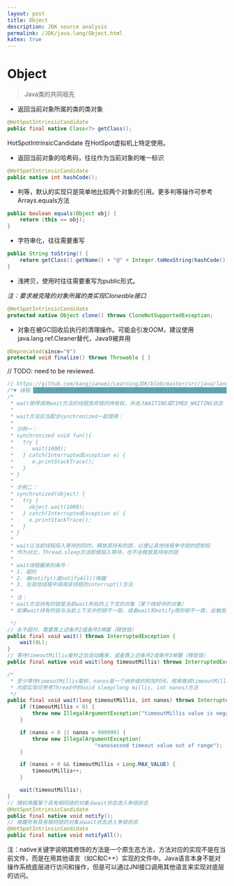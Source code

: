 ```yaml
---
layout: post
title: Object
description: JDK source analysis
permalink: /JDK/java.lang/Object.html
katex: true
---
```

# Object
> Java类的共同祖先

- 返回当前对象所属的类的类对象
```Java
@HotSpotIntrinsicCandidate
public final native Class<?> getClass();
```
HotSpotIntrinsicCandidate 在HotSpot虚拟机上特定使用。

- 返回当前对象的哈希码，往往作为当前对象的唯一标识
```Java
@HotSpotIntrinsicCandidate
public native int hashCode();
```

- 判等，默认的实现只是简单地比较两个对象的引用。更多判等操作可参考Arrays.equals方法
```Java
public boolean equals(Object obj) {
    return (this == obj);
}
```
- 字符串化，往往需要重写
```Java
public String toString() {
    return getClass().getName() + "@" + Integer.toHexString(hashCode());
}
```

- 浅拷贝，使用时往往需要重写为public形式。

*注：要求被克隆的对象所属的类实现Cloneable接口*
```Java
@HotSpotIntrinsicCandidate
protected native Object clone() throws CloneNotSupportedException;
```

- 对象在被GC回收后执行的清理操作。可能会引发OOM，建议使用java.lang.ref.Cleaner替代，Java9被弃用
```Java
@Deprecated(since="9")
protected void finalize() throws Throwable { }
```

// TODO: need to be reviewed.
```java
// https://github.com/kangjianwei/LearningJDK/blob/master/src/java/lang/Object.java
/*▼ 线程 ████████████████████████████████████████████████████████████████████████████████┓ */
/*
 * wait使得调用wait方法的线程放弃锁的持有权，并进入WAITING或TIMED_WAITING状态
 *
 * wait方法应当配合synchronized一起使用：
 *
 * 示例一：
 * synchronized void fun(){
 *   try {
 *      wait(1000);
 *   } catch(InterruptedException e) {
 *      e.printStackTrace();
 *   }
 * }
 *
 * 示例二：
 * synchronized(object) {
 *   try {
 *     object.wait(1000);
 *   } catch(InterruptedException e) {
 *     e.printStackTrace();
 *   }
 * }
 *
 * wait让当前线程陷入等待的同时，释放其持有的锁，以便让其他线程争夺锁的控制权
 * 作为对比，Thread.sleep方法即使陷入等待，也不会释放其持有的锁
 *
 * wait线程醒来的条件：
 * 1. 超时
 * 2. 被notify()或notifyAll()唤醒
 * 3. 在其他线程中调用该线程的interrupt()方法
 *
 * 注：
 * wait方法持有的锁是当前wait所处的上下文的对象（某个栈帧中的对象）
 * 如果wait持有的锁与当前上下文中的锁不一致，或者wait和notify用的锁不一致，会触发InterruptedException

 */
// 永不超时，需要靠上述条件2或条件3唤醒（释放锁）
public final void wait() throws InterruptedException {
    wait(0L);
}
// 等待timeoutMillis毫秒之后自动醒来，或者靠上述条件2或条件3唤醒（释放锁）
public final native void wait(long timeoutMillis) throws InterruptedException;

/*
 * 至少等待timeoutMillis毫秒，nanos是一个纳秒级的附加时间，用来微调timeoutMillis参数（释放锁）
 * 内部实现可参考Thread中的void sleep(long millis, int nanos)方法
 */
public final void wait(long timeoutMillis, int nanos) throws InterruptedException {
    if (timeoutMillis < 0) {
        throw new IllegalArgumentException("timeoutMillis value is negative");
    }

    if (nanos < 0 || nanos > 999999) {
        throw new IllegalArgumentException(
                            "nanosecond timeout value out of range");
    }

    if (nanos > 0 && timeoutMillis < Long.MAX_VALUE) {
        timeoutMillis++;
    }

    wait(timeoutMillis);
}
// 随机唤醒某个具有相同锁的对象从wait状态进入争锁状态
@HotSpotIntrinsicCandidate
public final native void notify();
// 唤醒所有具有相同锁的对象从wait状态进入争锁状态
@HotSpotIntrinsicCandidate
public final native void notifyAll();
```

注：native关键字说明其修饰的方法是一个原生态方法，方法对应的实现不是在当前文件，而是在用其他语言（如C和C++）实现的文件中。Java语言本身不能对操作系统底层进行访问和操作，但是可以通过JNI接口调用其他语言来实现对底层的访问。


